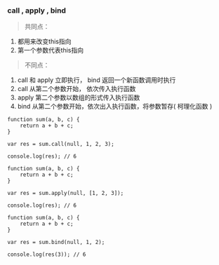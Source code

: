 ###  call , apply , bind 
> 共同点：
1. 都用来改变this指向
2. 第一个参数代表this指向

>不同点：
1. call 和 apply 立即执行， bind 返回一个新函数调用时执行
2. call 从第二个参数开始， 依次传入执行函数
3. apply 第二个参数以数组的形式传入执行函数
4. bind 从第二个参数开始，依次出入执行函数，将参数暂存( 柯理化函数 )

```
function sum(a, b, c) {
    return a + b + c;
}

var res = sum.call(null, 1, 2, 3);

console.log(res); // 6
```
```
function sum(a, b, c) {
    return a + b + c;
}

var res = sum.apply(null, [1, 2, 3]);

console.log(res); // 6
```
```
function sum(a, b, c) {
    return a + b + c;
}

var res = sum.bind(null, 1, 2);

console.log(res(3)); // 6
```